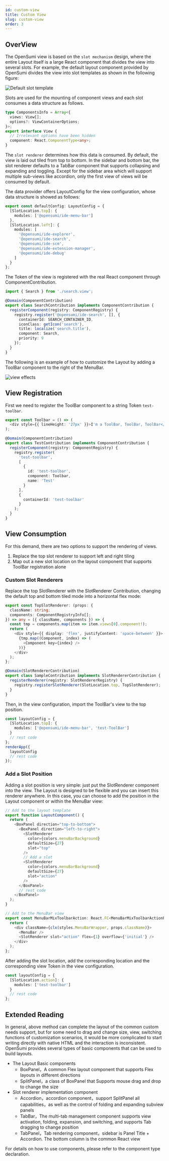 ```yaml
---
id: custom-view
title: Custom View
slug: custom-view
order: 3
---
```


## OverView

The OpenSumi view is based on the `slot mechanism` design, where the entire Layout itself is a large React component that divides the view into several slots. For example, the default layout component provided by OpenSumi divides the view into slot templates as shown in the following figure:

![Default slot template](https://img.alicdn.com/imgextra/i3/O1CN01jVb1Nv1n4XHe0H2wG_!!6000000005036-2-tps-1714-1374.png)

Slots are used for the mounting of component views and each slot consumes a data structure as follows.

```typescript
type ComponentsInfo = Array<{
  views: View[];
  options?: ViewContainerOptions;
}>;
export interface View {
  // Irrelevant options have been hidden
  component: React.ComponentType<any>;
}
```

The `slot renderer` determines how this data is consumed. By default, the view is laid out tiled from top to bottom. In the sidebar and bottom bar, the slot renderer defaults to a TabBar component that supports collapsing and expanding and toggling. Except for the sidebar area which will support multiple sub-views like accordion, only the first view of views will be consumed by default. 

The data provider offers LayoutConfig for the view configuration, whose data structure is showed as follows:

```typescript
export const defaultConfig: LayoutConfig = {
  [SlotLocation.top]: {
    modules: ['@opensumi/ide-menu-bar']
  },
  [SlotLocation.left]: {
    modules: [
      '@opensumi/ide-explorer',
      '@opensumi/ide-search',
      '@opensumi/ide-scm',
      '@opensumi/ide-extension-manager',
      '@opensumi/ide-debug'
    ]
  }
};
```

The Token of the view is registered with the real React component through ComponentContribution.

```typescript
import { Search } from './search.view';

@Domain(ComponentContribution)
export class SearchContribution implements ComponentContribution {
  registerComponent(registry: ComponentRegistry) {
    registry.register('@opensumi/ide-search', [], {
      containerId: SEARCH_CONTAINER_ID,
      iconClass: getIcon('search'),
      title: localize('search.title'),
      component: Search,
      priority: 9
    });
  }
}
```

The following is an example of how to customize the Layout by adding a ToolBar component to the right of the MenuBar.

![view effects](https://img.alicdn.com/imgextra/i2/O1CN01GNMkW31ygVtoizfSG_!!6000000006608-2-tps-2880-1750.png)

## View Registration

First we need to register the ToolBar component to a string Token `test-toolbar`.

```typescript
export const Toolbar = () => (
  <div style={{ lineHeight: '27px' }}>I'm a ToolBar, ToolBar, ToolBar</div>
);

@Domain(ComponentContribution)
export class TestContribution implements ComponentContribution {
  registerComponent(registry: ComponentRegistry) {
    registry.register(
      'test-toolbar',
      [
        {
          id: 'test-toolbar',
          component: Toolbar,
          name: 'Test'
        }
      ],
      {
        containerId: 'test-toolbar'
      }
    );
  }
}
```

## View Consumption

For this demand, there are two options to support the rendering of views.

1. Replace the top slot renderer to support left and right tiling
2. Map out a new slot location on the layout component that supports ToolBar registration alone  

### Custom Slot Renderers

Replace the top SlotRenderer with the SlotRenderer Contribution, changing the default top and bottom tiled mode into a horizontal flex mode:

```typescript
export const TopSlotRenderer: (props: {
  className: string;
  components: ComponentRegistryInfo[];
}) => any = ({ className, components }) => {
  const tmp = components.map(item => item.views[0].component!);
  return (
    <div style={{ display: 'flex', justifyContent: 'space-between' }}>
      {tmp.map((Component, index) => (
        <Component key={index} />
      ))}
    </div>
  );
};

@Domain(SlotRendererContribution)
export class SampleContribution implements SlotRendererContribution {
  registerRenderer(registry: SlotRendererRegistry) {
    registry.registerSlotRenderer(SlotLocation.top, TopSlotRenderer);
  }
}
```
Then, in the view configuration, import the ToolBar's view to the top position.

```typescript
const layoutConfig = {
  [SlotLocation.top]: {
    modules: ['@opensumi/ide-menu-bar', 'test-ToolBar']
  }
  // rest code
};
renderApp({
  layoutConfig
  // rest code
});
```

### Add a Slot Position

Adding a slot position is very simple: just put the SlotRenderer component into the view. The Layout is designed to be flexible and you can insert this renderer anywhere. In this case, you can choose to add the position in the Layout component or within the MenuBar view: 

```typescript
// Add to the layout template
export function LayoutComponent() {
  return (
    <BoxPanel direction="top-to-bottom">
      <BoxPanel direction="left-to-right">
        <SlotRenderer
          color={colors.menuBarBackground}
          defaultSize={27}
          slot="top"
        />
        // Add a slot
        <SlotRenderer
          color={colors.menuBarBackground}
          defaultSize={27}
          slot="action"
        />
      </BoxPanel>
      // rest code
    </BoxPanel>
  );
}

// Add to the MenuBar view  
export const MenuBarMixToolbarAction: React.FC<MenuBarMixToolbarActionProps> = props => {
  return (
    <div className={clx(styles.MenuBarWrapper, props.className)}>
      <MenuBar />
      <SlotRenderer slot="action" flex={1} overflow={'initial'} />
    </div>
  );
};
```

After adding the slot location, add the corresponding location and the corresponding view Token in the view configuration.

```typescript
const layoutConfig = {
  [SlotLocation.action]: {
    modules: ['test-toolbar']
  }
  // rest code
};
```

## Extended Reading

In general, above method can complete the layout of the common custom needs support, but for some need to drag and change size, view, switching functions of customization scenarios, it would be more complicated to start writing directly with native HTML and the interaction is inconsistent. OpenSumi provides several types of basic components that can be used to build layouts.


- The Layout Basic components
  - BoxPanel，A common Flex layout component that supports Flex layouts in different directions
  - SplitPanel，a class of BoxPanel that Supports mouse drag and drop to change the size
- Slot renderer implementation component
  - Accordion，accordion component，support SplitPanel all capabilities，as well as the control of folding and expanding subview panels
  - TabBar，The multi-tab management component supports view activation, folding, expansion, and switching, and supports Tab dragging to change position  
  - TabPanel，Tab rendering component，sidebar is Panel Title + Accordion. The bottom column is the common React view

For details on how to use components, please refer to the component type declaration.
